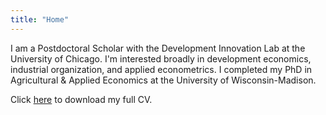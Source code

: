 ```yaml
---
title: "Home"
---
```


I am a Postdoctoral Scholar with the Development Innovation Lab at the University of Chicago.
I'm interested broadly in development economics, industrial organization, and applied econometrics.
I completed my PhD in Agricultural \& Applied Economics at the University of Wisconsin-Madison. 

Click [here](https://jwdeutschmann.com/Deutschmann_CV.pdf) to download my full CV.